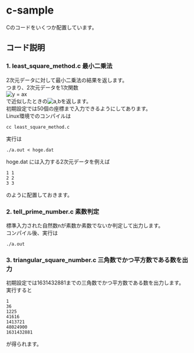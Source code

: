 # c-sample
Cのコードをいくつか配置しています。
## コード説明
### 1. least_square_method.c 最小二乗法  
   2次元データに対して最小二乗法の結果を返します。  
   つまり、2次元データを1次関数  
   <img src="https://latex.codecogs.com/gif.latex?y&space;=&space;ax" title="y = ax" />  
   で近似したときの<img src="https://latex.codecogs.com/gif.latex?a,b" title="a,b" />を返します。  
   初期設定では50個の座標まで入力できるようにしてあります。  
   Linux環境でのコンパイルは
   ```
   cc least_square_method.c
   ```
   実行は
   ```
   ./a.out < hoge.dat
   ```
   hoge.dat には入力する2次元データを例えば
   ```hoge.dat
   1 1 
   2 2 
   3 3 
   ```
   のように配置しておきます。
### 2. tell_prime_number.c 素数判定  
   標準入力された自然数nが素数か素数でないか判定して出力します。  
   コンパイル後、実行は
   ```
   ./a.out
   ```
### 3. triangular_square_number.c 三角数でかつ平方数である数を出力
   初期設定では1631432881までの三角数でかつ平方数である数を出力します。  
   実行すると
   ```
   1
   36
   1225
   41616
   1413721
   48024900
   1631432881
   ```
   が得られます。

   

